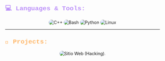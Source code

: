 
<h2 style="color:#bd93f9; font-family:'Courier New', Courier, monospace;">💻 Languages & Tools:</h2>

<p align="center">
  <img src="https://img.shields.io/badge/C++-00599C?style=for-the-badge&logo=c%2B%2B&logoColor=white" alt="C++" style="border-radius: 12px;"> 
  <img src="https://img.shields.io/badge/Bash-4EAA25?style=for-the-badge&logo=gnu-bash&logoColor=white" alt="Bash" style="border-radius: 12px;"> 
  <img src="https://img.shields.io/badge/Python-FFD43B?style=for-the-badge&logo=python&logoColor=blue" alt="Python" style="border-radius: 12px;"> 
  <img src="https://img.shields.io/badge/Linux-FCC624?style=for-the-badge&logo=linux&logoColor=black" alt="Linux" style="border-radius: 12px;"> 
</p>

---

<h2 style="color:#ffb86c; font-family:'Courier New', Courier, monospace;">💾 Projects:</h2>

<p align="center">
  <a href="https://github.com/dantedansh.github.io" style="text-decoration: none;">
    <img src="https://img.shields.io/badge/Cyberpunk_Project-ff5555?style=for-the-badge&logo=github&logoColor=white" alt="Sitio Web (Hacking)." style="border-radius: 12px;">
  </a>
